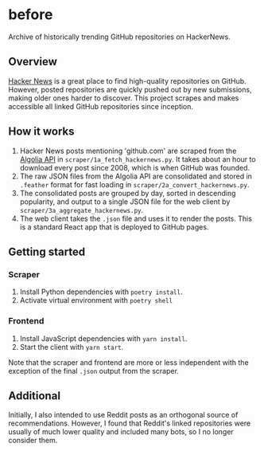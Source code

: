 # before
Archive of historically trending GitHub repositories on HackerNews.

## Overview

[Hacker News](https://news.ycombinator.com/news) is a great place to find high-quality repositories on GitHub. However, posted repositories are quickly pushed out by new submissions, making older ones harder to discover. This project scrapes and makes accessible all linked GitHub repositories since inception.

## How it works

1. Hacker News posts mentioning 'github.com' are scraped from the [Algolia API](https://hn.algolia.com/api) in `scraper/1a_fetch_hackernews.py`. It takes about an hour to download every post since 2008, which is when GitHub was founded.
2. The raw JSON files from the Algolia API are consolidated and stored in `.feather` format for fast loading in `scraper/2a_convert_hackernews.py`.
3. The consolidated posts are grouped by day, sorted in descending popularity, and output to a single JSON file for the web client by `scraper/3a_aggregate_hackernews.py`.
4. The web client takes the `.json` file and uses it to render the posts.  This is a standard React app that is deployed to GitHub pages.

## Getting started

### Scraper

1. Install Python dependencies with `poetry install`.
2. Activate virtual environment with `poetry shell`

### Frontend

1. Install JavaScript dependencies with `yarn install`.
2. Start the client with `yarn start`.

Note that the scraper and frontend are more or less independent with the exception of the final `.json` output from the scraper.

## Additional

Initially, I also intended to use Reddit posts as an orthogonal source of recommendations. However, I found that Reddit's linked repositories were usually of much lower quality and included many bots, so I no longer consider them.